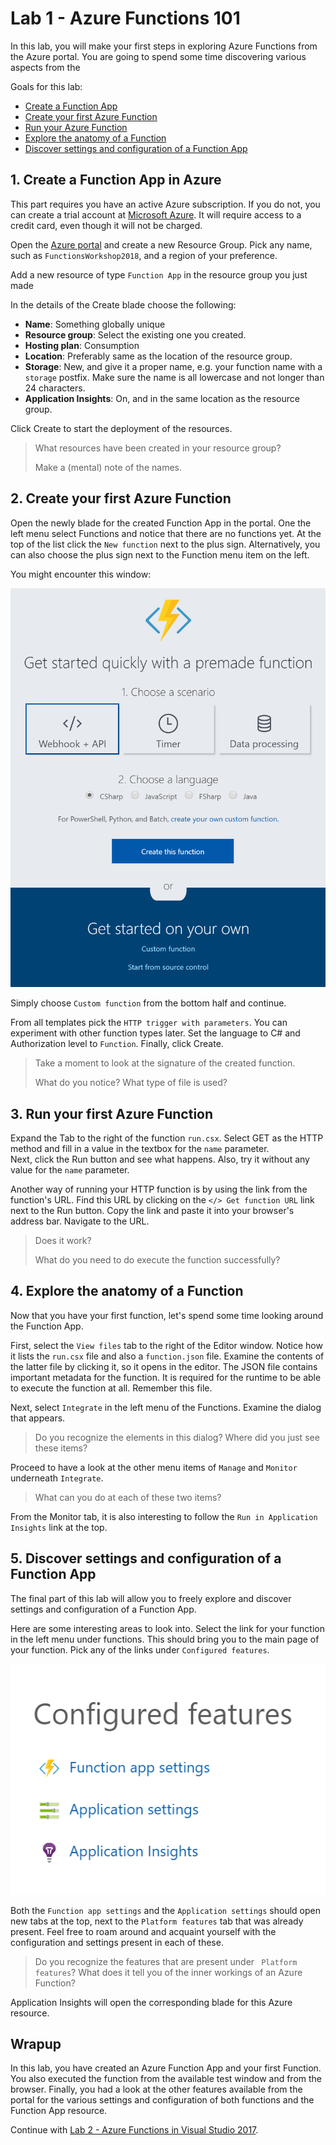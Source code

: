 # Lab 1 - Azure Functions 101

In this lab, you will make your first steps in exploring Azure Functions from the Azure portal. You are going to spend some time discovering various aspects from the 

Goals for this lab: 
- [Create a Function App](#1)
- [Create your first Azure Function](#2)
- [Run your Azure Function](#3)
- [Explore the anatomy of a Function](#4)
- [Discover settings and configuration of a Function App](#5)

## <a name="1"></a>1. Create a Function App in Azure

This part requires you have an active Azure subscription. If you do not, you can create a trial account at [Microsoft Azure](https://azure.microsoft.com/en-us/free/). It will require access to a credit card, even though it will not be charged.

Open the [Azure portal](https://portal.azure.com) and create a new Resource Group. Pick any name, such as ```FunctionsWorkshop2018```, and a region of your preference.

Add a new resource of type ```Function App``` in the resource group you just made 

In the details of the Create blade choose the following:
- **Name**: Something globally unique
- **Resource group**: Select the existing one you created.
- **Hosting plan**: Consumption
- **Location**: Preferably same as the location of the resource group.
- **Storage**: New, and give it a proper name, e.g. your function name with a ```storage``` postfix. Make sure the name is all lowercase and not longer than 24 characters.
- **Application Insights**: On, and in the same location as the resource group.

Click Create to start the deployment of the resources.

> What resources have been created in your resource group? 
>
> Make a (mental) note of the names. 

## <a name="2"></a>2. Create your first Azure Function 

Open the newly blade for the created Function App in the portal. 
One the left menu select Functions and notice that there are no functions yet. At the top of the list click the ```New function``` next to the plus sign. Alternatively, you can also choose the plus sign next to the Function menu item on the left.

You might encounter this window:

![New Function](Images/Newfunction.png)

Simply choose ```Custom function``` from the bottom half and continue.

From all templates pick the ```HTTP trigger with parameters```. You can experiment with other function types later. 
Set the language to C# and Authorization level to ```Function```. Finally, click Create.

> Take a moment to look at the signature of the created function. 
>
> What do you notice? What type of file is used?

## <a name="3"></a>3. Run your first Azure Function 

Expand the Tab to the right of the function ```run.csx```. Select GET as the HTTP method and fill in a value in the textbox for the ```name``` parameter.  
Next, click the Run button and see what happens. 
Also, try it without any value for the ```name``` parameter.

Another way of running your HTTP function is by using the link from the function's URL. Find this URL by clicking on the ```</> Get function URL``` link next to the Run button. Copy the link and paste it into your browser's address bar. Navigate to the URL. 

> Does it work? 
>
> What do you need to do execute the function successfully?

## <a name="4"></a>4. Explore the anatomy of a Function

Now that you have your first function, let's spend some time looking around the Function App. 

First, select the ```View files``` tab to the right of the Editor window. Notice how it lists the ```run.csx``` file and also a ```function.json``` file. Examine the contents of the latter file by clicking it, so it opens in the editor. The JSON file contains important metadata for the function. It is required for the runtime to be able to execute the function at all. Remember this file.

Next, select ```Integrate``` in the left menu of the Functions. Examine the dialog that appears.

> Do you recognize the elements in this dialog? Where did you just see these items?

Proceed to have a look at the other menu items of ```Manage``` and ```Monitor``` underneath ```Integrate```.  

> What can you do at each of these two items?

From the Monitor tab, it is also interesting to follow the ```Run in Application Insights``` link at the top.

## <a name="5"></a>5. Discover settings and configuration of a Function App

The final part of this lab will allow you to freely explore and discover settings and configuration of a Function App. 

Here are some interesting areas to look into. Select the link for your function in the left menu under functions. This should bring you to the main page of your function. Pick any of the links under ```Configured features```.

![Configured Features](Images/ConfiguredFeatures.png)

Both the ```Function app settings``` and the ```Application settings``` should open new tabs at the top, next to the ```Platform features``` tab that was already present. Feel free to roam around and acquaint yourself with the configuration and settings present in each of these.

> Do you recognize the features that are present under ``` Platform features```? What does it tell you of the inner workings of an Azure Function?

Application Insights will open the corresponding blade for this Azure resource.

## Wrapup

In this lab, you have created an Azure Function App and your first Function. You also executed the function from the available test window and from the browser. Finally, you had a look at the other features available from the portal for the various settings and configuration of both functions and the Function App resource.

Continue with [Lab 2 - Azure Functions in Visual Studio 2017](Lab2-VS2017.md).

